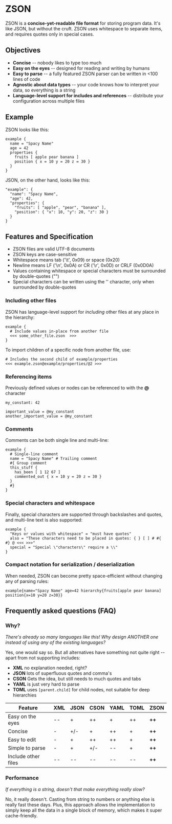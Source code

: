 # ZSON
ZSON is a **concise-yet-readable file format** for storing program data. It's like JSON, but without the cruft. ZSON uses whitespace to separate items, and requires quotes only in special cases.

## Objectives
* **Concise** -- nobody likes to type too much
* **Easy on the eyes** -- designed for reading and writing by humans
* **Easy to parse** -- a fully featured ZSON parser can be written in <100 lines of code
* **Agnostic about data types** -- your code knows how to interpret your data, so everything is a string
* **Language-level support for includes and references** -- distribute your configuration across multiple files

## Example
ZSON looks like this:
```
example {
  name = "Spacy Name"
  age = 42
  properties {
    fruits [ apple pear banana ]
    position { x = 10 y = 20 z = 30 }
  }
}
```

JSON, on the other hand, looks like this:
```
"example": {
  "name": "Spacy Name",
  "age": 42,
  "properties": {
    "fruits": [ "apple", "pear", "banana" ],
    "position": { "x": 10, "y": 20, "z": 30 }
  }
}
```

## Features and Specification
* ZSON files are valid UTF-8 documents
* ZSON keys are case-sensitive
* Whitespace means tab ('\t', 0x09) or space (0x20)
* Newline means LF ('\n', 0x0A) or CR ('\r', 0x0D) or CRLF (0x0D0A)
* Values containing whitespace or special characters must be surrounded by double-quotes ("")
* Special characters can be written using the '\' character, only when surrounded by double-quotes

### Including other files
ZSON has language-level support for *including* other files at any place in the hierarchy:
```
example {
  # Include values in-place from another file
  <<< some_other_file.zson  >>>
}
```

To import children of a specific node from another file, use:
```
# Includes the second child of example/properties
<<< example.zson@example/properties/@2 >>>
```

### Referencing items
Previously defined values or nodes can be referenced to with the **@** character
```
my_constant: 42

important_value = @my_constant
another_important_value = @my_constant
```

### Comments
Comments can be both single line and multi-line:
```
example {
  # Single-line comment
  name = "Spacy Name" # Trailing comment
  #{ Group comment
  this_stuff {
    has_been [ 1 12 67 ]
    commented_out { x = 10 y = 20 z = 30 }
  }
  #}
}
```

### Special characters and whitespace
Finally, special characters are supported through backslashes and quotes, and multi-line text is also supported:
```
example {
  "Keys or values with whitespace" = "must have quotes"
  also = "These characters need to be placed in quotes: { } [ ] # #{ #} @ <<< >>>"
  special = "Special \"characters\" require a \\"
}
```

### Compact notation for serialization / deserialization
When needed, ZSON can become pretty space-efficient without changing any of parsing rules:
```
example{name="Spacy Name" age=42 hierarchy{fruits[apple pear banana] position{x=10 y=20 z=30}}
```

## Frequently asked questions (FAQ)
### Why?
*There's already so many languages like this! Why design ANOTHER one instead of using any of the existing languages?*

Yes, one would say so. But all alternatives have something not quite right -- apart from not supporting includes:
* **XML** no explanation needed, right?
* **JSON** lots of superfluous quotes and comma's
* **CSON** Gets the idea, but still needs to much quotes and tabs
* **YAML** is just very hard to parse
* **TOML** uses `[parent.child]` for child nodes, not suitable for deep hierarchies

| Feature             | XML | JSON | CSON | YAML | TOML | **ZSON**|
| --------            | --- | ---- | ---- | ---- | ---- | ---- |
| Easy on the eyes    | --  | +    | ++   | +    | ++   | **++** |
| Concise             | -   | +/-  | +    | ++   | +    | **++** |
| Easy to edit        | -   | +    | ++   | ++   | +    | **++** |
| Simple to parse     | -   | +    | +/-  | --   | +    | **++** |
| Include other files | --  | --   | --   | --   | --   | **++** |

### Performance
*If everything is a string, doesn't that make everything really slow?*

No, it really doesn't. Casting from string to numbers or anything else is really fast these days. Plus, this approach allows the implementation to simply keep all the data in a single block of memory, which makes it super cache-friendly.
